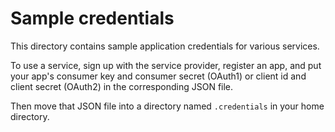 # Sample credentials

This directory contains sample application credentials for various services.

To use a service, sign up with the service provider, register an app, and
put your app's consumer key and consumer secret (OAuth1) or client id and
client secret (OAuth2) in the corresponding JSON file. 

Then move that JSON file into a directory named `.credentials` in your home
directory.

